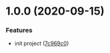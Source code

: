 # 1.0.0 (2020-09-15)


### Features

* init project ([7c969c0](https://github.com/makamekm/react-service-provider/commit/7c969c08a1432ea7e4609cf78166f5c29d103b08))

